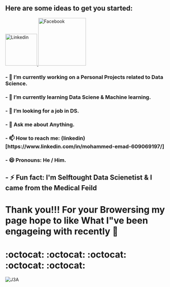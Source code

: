 




 <h2>Here are some ideas to get you started:</h2> 
 
 <a href="https://www.linkedin.com/in/mohammed-emad-609069197/">
         <img alt="Linkedin" src="https://user-images.githubusercontent.com/38521101/129099191-193d5b76-f51a-4715-97ad-c73ea037d9f1.jpg"
         width="100" height="100">
      </a>
                                
                                
                               

<a href="https://web.facebook.com/mohammedemad.houssin/">
         <img alt="Facebook" src="https://user-images.githubusercontent.com/38521101/129099024-4e1b4899-45d7-42b7-b376-0175c10c2855.png"
         width=150" height="150">
      </a>
      
                                
                                

<h3>- 🔭 I’m currently working on a Personal Projects related to Data Science.</h3>

<h3>- 🌱 I’m currently learning Data Sciene & Machine learning.</h3>

<h3>- 👯 I’m looking for a job in DS.</h3>

<h3>- 💬 Ask me about Anything.</h3>

<h3>- 📫 How to reach me: (linkedin)[https://www.linkedin.com/in/mohammed-emad-609069197/]</h3>

<h3>- 😄 Pronouns: He / Him.</h3>

<h2>- ⚡ Fun fact: I'm Selftought Data Scienetist & I came from the Medical Feild</h2>

<h1>Thank you!!! For your Browersing my page hope to like What I"ve been engageing with recently  👋 <h1>:octocat: :octocat: :octocat: :octocat: :octocat:</h1></h1>

![J3A](https://user-images.githubusercontent.com/38521101/129072139-4e0ac36d-2a5b-43ee-af80-9cab0683cc1a.gif)

